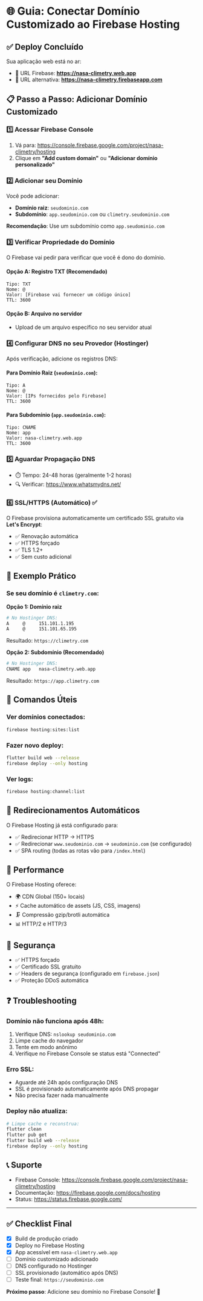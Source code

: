 # 🌐 Guia: Conectar Domínio Customizado ao Firebase Hosting

## ✅ Deploy Concluído

Sua aplicação web está no ar:
- 🔗 URL Firebase: **https://nasa-climetry.web.app**
- 🔗 URL alternativa: **https://nasa-climetry.firebaseapp.com**

## 📋 Passo a Passo: Adicionar Domínio Customizado

### 1️⃣ Acessar Firebase Console

1. Vá para: https://console.firebase.google.com/project/nasa-climetry/hosting
2. Clique em **"Add custom domain"** ou **"Adicionar domínio personalizado"**

### 2️⃣ Adicionar seu Domínio

Você pode adicionar:
- **Domínio raiz**: `seudominio.com`
- **Subdomínio**: `app.seudominio.com` ou `climetry.seudominio.com`

**Recomendação**: Use um subdomínio como `app.seudominio.com`

### 3️⃣ Verificar Propriedade do Domínio

O Firebase vai pedir para verificar que você é dono do domínio.

#### Opção A: Registro TXT (Recomendado)
```
Tipo: TXT
Nome: @
Valor: [Firebase vai fornecer um código único]
TTL: 3600
```

#### Opção B: Arquivo no servidor
- Upload de um arquivo específico no seu servidor atual

### 4️⃣ Configurar DNS no seu Provedor (Hostinger)

Após verificação, adicione os registros DNS:

#### Para Domínio Raiz (`seudominio.com`):
```
Tipo: A
Nome: @
Valor: [IPs fornecidos pelo Firebase]
TTL: 3600
```

#### Para Subdomínio (`app.seudominio.com`):
```
Tipo: CNAME
Nome: app
Valor: nasa-climetry.web.app
TTL: 3600
```

### 5️⃣ Aguardar Propagação DNS

- ⏱️ Tempo: 24-48 horas (geralmente 1-2 horas)
- 🔍 Verificar: https://www.whatsmydns.net/

### 6️⃣ SSL/HTTPS (Automático) ✅

O Firebase provisiona automaticamente um certificado SSL gratuito via **Let's Encrypt**:
- ✅ Renovação automática
- ✅ HTTPS forçado
- ✅ TLS 1.2+
- ✅ Sem custo adicional

## 🎯 Exemplo Prático

### Se seu domínio é `climetry.com`:

**Opção 1: Domínio raiz**
```bash
# No Hostinger DNS:
A     @     151.101.1.195
A     @     151.101.65.195
```
Resultado: `https://climetry.com`

**Opção 2: Subdomínio (Recomendado)**
```bash
# No Hostinger DNS:
CNAME app   nasa-climetry.web.app
```
Resultado: `https://app.climetry.com`

## 🔧 Comandos Úteis

### Ver domínios conectados:
```bash
firebase hosting:sites:list
```

### Fazer novo deploy:
```bash
flutter build web --release
firebase deploy --only hosting
```

### Ver logs:
```bash
firebase hosting:channel:list
```

## 📱 Redirecionamentos Automáticos

O Firebase Hosting já está configurado para:
- ✅ Redirecionar HTTP → HTTPS
- ✅ Redirecionar `www.seudominio.com` → `seudominio.com` (se configurado)
- ✅ SPA routing (todas as rotas vão para `/index.html`)

## 🚀 Performance

O Firebase Hosting oferece:
- 🌍 CDN Global (150+ locais)
- ⚡ Cache automático de assets (JS, CSS, imagens)
- 🗜️ Compressão gzip/brotli automática
- 📊 HTTP/2 e HTTP/3

## 🔐 Segurança

- ✅ HTTPS forçado
- ✅ Certificado SSL gratuito
- ✅ Headers de segurança (configurado em `firebase.json`)
- ✅ Proteção DDoS automática

## ❓ Troubleshooting

### Domínio não funciona após 48h:
1. Verifique DNS: `nslookup seudominio.com`
2. Limpe cache do navegador
3. Tente em modo anônimo
4. Verifique no Firebase Console se status está "Connected"

### Erro SSL:
- Aguarde até 24h após configuração DNS
- SSL é provisionado automaticamente após DNS propagar
- Não precisa fazer nada manualmente

### Deploy não atualiza:
```bash
# Limpe cache e reconstrua:
flutter clean
flutter pub get
flutter build web --release
firebase deploy --only hosting
```

## 📞 Suporte

- Firebase Console: https://console.firebase.google.com/project/nasa-climetry/hosting
- Documentação: https://firebase.google.com/docs/hosting
- Status: https://status.firebase.google.com/

---

## ✅ Checklist Final

- [x] Build de produção criado
- [x] Deploy no Firebase Hosting
- [x] App acessível em `nasa-climetry.web.app`
- [ ] Domínio customizado adicionado
- [ ] DNS configurado no Hostinger
- [ ] SSL provisionado (automático após DNS)
- [ ] Teste final: `https://seudominio.com`

**Próximo passo**: Adicione seu domínio no Firebase Console! 🚀
